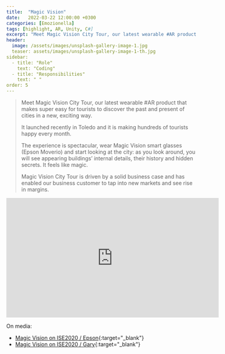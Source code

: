 ```yaml
---
title:  "Magic Vision"
date:   2022-03-22 12:00:00 +0300
categories: [Emozionella]
tags: [highlight, AR, Unity, C#]
excerpt: "Meet Magic Vision City Tour, our latest wearable #AR product that makes super easy for tourists to discover..."
header:
  image: /assets/images/unsplash-gallery-image-1.jpg
  teaser: assets/images/unsplash-gallery-image-1-th.jpg
sidebar:
  - title: "Role"
    text: "Coding"
  - title: "Responsibilities"
    text: " "
order: 5
---
```


> Meet Magic Vision City Tour, our latest wearable #AR product that makes super easy for tourists to discover the past and present of cities in a new, exciting way.
> 
> It launched recently in Toledo and it is making hundreds of tourists happy every month.
> 
> The experience is spectacular, wear Magic Vision smart glasses (Epson Moverio) and start looking at the city: as you look around, you will see appearing buildings’ internal details, their history and hidden secrets. It feels like magic.
> 
> Magic Vision City Tour is driven by a solid business case and has enabled our business customer to tap into new markets and see rise in margins.

<iframe width="560" height="315" src="https://www.youtube-nocookie.com/embed/jnwkRlRgiCE" title="YouTube video player" frameborder="0" allow="accelerometer; autoplay; clipboard-write; encrypted-media; gyroscope; picture-in-picture" allowfullscreen></iframe>

On media:
* [Magic Vision on ISE2020 / Epson](https://www.linkedin.com/posts/epson-europe-b-v-_ise2020-moverio-ar-activity-6633329789665189888-CRSw?utm_source=share&utm_medium=member_desktop){:target="_blank"}
* [Magic Vision on ISE2020 / Gary](https://www.linkedin.com/posts/tero-korpela_ise2020-spain-ar-activity-6635180943005097984-UvIx?utm_source=share&utm_medium=member_desktop){:target="_blank"}
